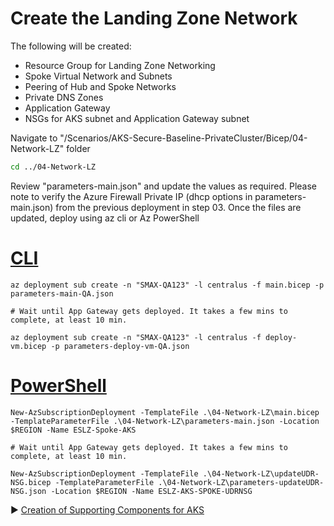 # Create the Landing Zone Network

The following will be created:

* Resource Group for Landing Zone Networking
* Spoke Virtual Network and Subnets
* Peering of Hub and Spoke Networks
* Private DNS Zones
* Application Gateway
* NSGs for AKS subnet and Application Gateway subnet

Navigate to "/Scenarios/AKS-Secure-Baseline-PrivateCluster/Bicep/04-Network-LZ" folder

```bash
cd ../04-Network-LZ
```

Review "parameters-main.json" and update the values as required. Please note to verify the Azure Firewall Private IP (dhcp options in parameters-main.json) from the previous deployment in step 03. Once the files are updated, deploy using az cli or Az PowerShell

# [CLI](#tab/CLI)

```azurecli
az deployment sub create -n "SMAX-QA123" -l centralus -f main.bicep -p parameters-main-QA.json 

# Wait until App Gateway gets deployed. It takes a few mins to complete, at least 10 min.

az deployment sub create -n "SMAX-QA123" -l centralus -f deploy-vm.bicep -p parameters-deploy-vm-QA.json
```

# [PowerShell](#tab/PowerShell)

```azurepowershell
New-AzSubscriptionDeployment -TemplateFile .\04-Network-LZ\main.bicep -TemplateParameterFile .\04-Network-LZ\parameters-main.json -Location $REGION -Name ESLZ-Spoke-AKS

# Wait until App Gateway gets deployed. It takes a few mins to complete, at least 10 min.

New-AzSubscriptionDeployment -TemplateFile .\04-Network-LZ\updateUDR-NSG.bicep -TemplateParameterFile .\04-Network-LZ\parameters-updateUDR-NSG.json -Location $REGION -Name ESLZ-AKS-SPOKE-UDRNSG
```

:arrow_forward: [Creation of Supporting Components for AKS](./05-aks-supporting.md)
